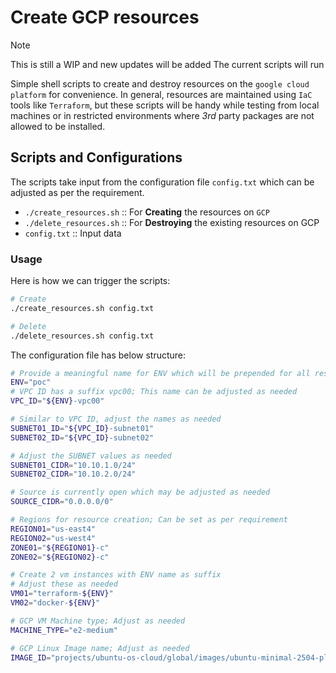 # Create GCP resources

> [!NOTE]  
> This is still a WIP and new updates will be added
> The current scripts will run

Simple shell scripts to create and destroy resources on the `google cloud platform` for convenience.
In general, resources are maintained using `IaC` tools like `Terraform`, but these scripts will be handy while testing from local machines or in restricted environments where *3rd* party packages are not allowed to be installed.

## Scripts and Configurations
The scripts take input from the configuration file `config.txt` which can be adjusted as per the requirement.

+ `./create_resources.sh` :: For **Creating** the resources on `GCP`
+ `./delete_resources.sh` :: For **Destroying** the existing resources on GCP
+ `config.txt` :: Input data

### Usage
Here is how we can trigger the scripts:

```bash
# Create
./create_resources.sh config.txt

# Delete
./delete_resources.sh config.txt
```

The configuration file has below structure:
```sh
# Provide a meaningful name for ENV which will be prepended for all resources
ENV="poc"
# VPC ID has a suffix vpc00; This name can be adjusted as needed
VPC_ID="${ENV}-vpc00"

# Similar to VPC ID, adjust the names as needed
SUBNET01_ID="${VPC_ID}-subnet01"
SUBNET02_ID="${VPC_ID}-subnet02"

# Adjust the SUBNET values as needed
SUBNET01_CIDR="10.10.1.0/24"
SUBNET02_CIDR="10.10.2.0/24"

# Source is currently open which may be adjusted as needed
SOURCE_CIDR="0.0.0.0/0"

# Regions for resource creation; Can be set as per requirement
REGION01="us-east4"
REGION02="us-west4"
ZONE01="${REGION01}-c"
ZONE02="${REGION02}-c"

# Create 2 vm instances with ENV name as suffix
# Adjust these as needed
VM01="terraform-${ENV}"
VM02="docker-${ENV}"

# GCP VM Machine type; Adjust as needed
MACHINE_TYPE="e2-medium"

# GCP Linux Image name; Adjust as needed
IMAGE_ID="projects/ubuntu-os-cloud/global/images/ubuntu-minimal-2504-plucky-amd64-v20250430"
```
